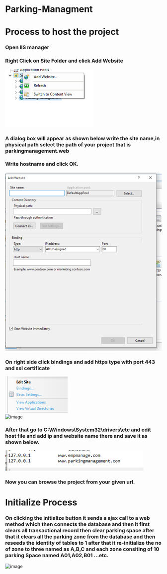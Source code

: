 # Parking-Managment

# Process to host the project

### Open IIS manager
### Right Click on Site Folder and click Add Website <br />
![Alt text](image.png) <br />
### A dialog box will appear as shown below write the site name,in physical path select the path of your project that is parkingmanagement.web
### Write hostname and click OK. <br />
![Alt text](image-1.png) <br />
### On right side click bindings and add https type with port 443 and ssl certificate <br/>
![Alt text](image-2.png) <br />
![image](https://github.com/An1ket26/Parking-Managment/assets/98328145/febfd2cb-8904-4748-8aec-b5c69b4957e1) <br />

### After that go to C:\Windows\System32\drivers\etc and edit host file and add ip and website name there and save it as shown below. <br />
![Alt text](image-3.png) <br />

### Now you can browse the project from your given url.

# Initialize Process
### On clicking the initialize button it sends a ajax call to a web method which then connects the database and then it first clears all transactional record then clear parking space after that it clears all the parking zone from the database and then reseeds the identity of tables to 1 after that it re-initialize the no of zone to three named as A,B,C and each zone consiting of 10 parking Space named A01,A02,B01 ...etc.  <br/>
![image](https://github.com/An1ket26/Parking-Managment/assets/98328145/6eb0b9e7-ca11-4eb2-82aa-b31932f94ff5)
